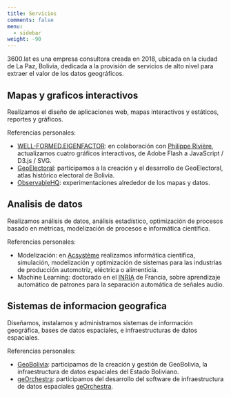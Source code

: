 ```yaml
---
title: Servicios
comments: false
menu:
  - sidebar
weight: -90
---
```


<span class="marca">3600.lat</span> es una empresa consultora creada en 2018, ubicada en la ciudad de La Paz, Bolivia, dedicada a la provisión de servicios de alto nivel para extraer el valor de los datos geográficos.

## Mapas y graficos interactivos

Realizamos el diseño de aplicaciones web, mapas interactivos y estáticos, reportes y gráficos.

Referencias personales:

- [WELL-FORMED.EIGENFACTOR](http://well-formed.eigenfactor.org/): en colaboración con [Philippe Rivière](https://illisible.net/philippe-riviere?lang=en), actualizamos cuatro gráficos interactivos, de Adobe Flash a JavaScript / D3.js / SVG.
- [GeoElectoral](http://geoelectoral.gob.bo): participamos a la creación y el desarrollo de GeoElectoral, atlas histórico electoral de Bolivia.
- [ObservableHQ](https://beta.observablehq.com/@severo): experimentaciones alrededor de los mapas y datos.

## Analisis de datos

Realizamos análisis de datos, análisis estadístico, optimización de procesos basado en métricas, modelización de procesos e informática científica.

Referencias personales:

- Modelización: en [Acsystème](http://www.acsysteme.com/en/) realizamos informática científica, simulación, modelización y optimización de sistemas para las industrías de producción automotriz, eléctrica o alimenticia.
- Machine Learning: doctorado en el [INRIA](https://inria.fr) de Francia, sobre aprendizaje automático de patrones para la separación automática de señales audio.

## Sistemas de informacion geografica

Diseñamos, instalamos y administramos sistemas de información geográfica, bases de datos espaciales, e infraestructuras de datos espaciales.

Referencias personales:

- [GeoBolivia](https://geo.gob.bo): participamos de la creación y gestión de GeoBolivia, la infraestructura de datos espaciales del Estado Boliviano.
- [geOrchestra](https://github.com/georchestra/georchestra/graphs/contributors): participamos del desarrollo del software de infraestructura de datos espaciales [geOrchestra](https://georchestra.org).

